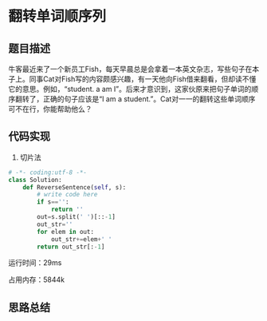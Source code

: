 # 翻转单词顺序列


## 题目描述

牛客最近来了一个新员工Fish，每天早晨总是会拿着一本英文杂志，写些句子在本子上。同事Cat对Fish写的内容颇感兴趣，有一天他向Fish借来翻看，但却读不懂它的意思。例如，“student. a am I”。后来才意识到，这家伙原来把句子单词的顺序翻转了，正确的句子应该是“I am a student.”。Cat对一一的翻转这些单词顺序可不在行，你能帮助他么？


## 代码实现

1. 切片法
```python
# -*- coding:utf-8 -*-
class Solution:
    def ReverseSentence(self, s):
        # write code here
        if s=='': 
            return '' 
        out=s.split(' ')[::-1] 
        out_str='' 
        for elem in out: 
            out_str+=elem+' ' 
        return out_str[:-1]
```
运行时间：29ms

占用内存：5844k




## 思路总结


